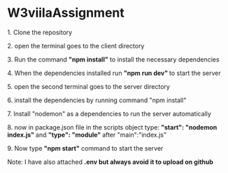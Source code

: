 # W3viilaAssignment
<p>1. Clone the repository </p>
<p>2. open the terminal goes to the client directory</p>
<p>3. Run the command <strong>"npm install"</strong> to install the necessary dependencies </p>
<p>4. When the dependencies installed run <strong>  "npm run dev"  </strong> to start the server</p>

<p>5. open the second terminal goes to the server directory</p>
<p>6. install the dependencies by running command "npm install"</p>
<p>7. Install "nodemon" as a dependencies to run the server automatically</p>
<p>8. now in package.json file in the scripts object type: <strong>"start": "nodemon index.js"  </strong> and  <strong> "type": "module" </strong> after "main":"index.js"</p>
<p>9. Now type <strong>"npm start"</strong> command to start the server </p>

 
Note: I have also attached <strong>.env<strong/> but always avoid it to upload on github
